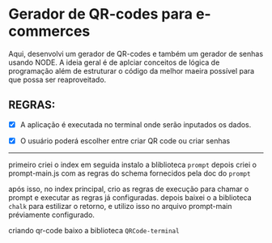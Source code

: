 # Gerador de  QR-codes para e-commerces

Aqui, desenvolvi um gerador de QR-codes e também um gerador de senhas usando NODE.
A ideia geral é de aplciar conceitos de lógica de programação além de estruturar o código da melhor maeira possível para que possa ser reaproveitado.

## REGRAS:

- [x] A aplicação é executada no terminal onde serão inputados os dados.

- [x] O usuário poderá escolher entre criar  QR code ou criar senhas


---
primeiro criei o index
em seguida instalo a bliblioteca `prompt`
depois criei o prompt-main.js com as regras do schema fornecidos pela doc do `prompt`

após isso, no index principal, crio as regras de execução para chamar o prompt e executar as regras já configuradas.
depois baixei o a biblioteca `chalk` para estilizar o retorno, e utilizo isso no arquivo prompt-main préviamente configurado.

criando qr-code
baixo a biblioteca `QRCode-terminal`
